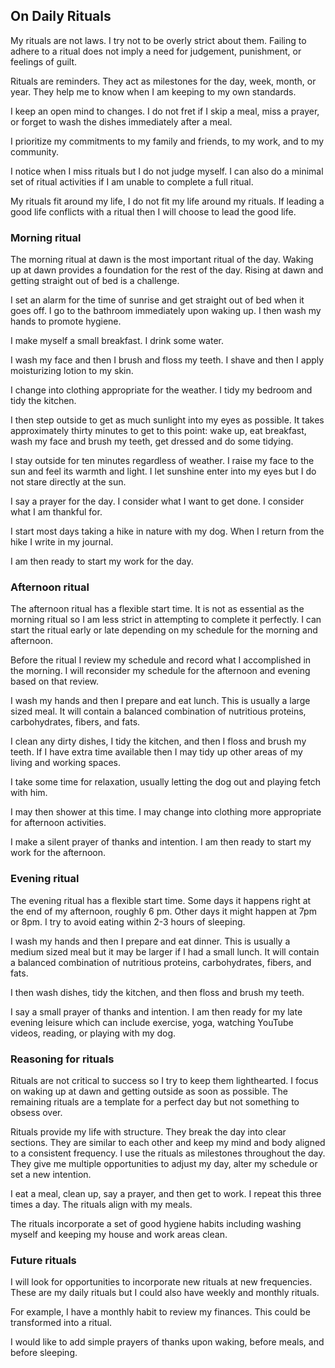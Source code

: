 ## On Daily Rituals

My rituals are not laws. I try not to be overly strict about them. Failing to adhere to a ritual does not imply a need for judgement, punishment, or feelings of guilt.

Rituals are reminders. They act as milestones for the day, week, month, or year. They help me to know when I am keeping to my own standards.

I keep an open mind to changes. I do not fret if I skip a meal, miss a prayer, or forget to wash the dishes immediately after a meal.

I prioritize my commitments to my family and friends, to my work, and to my community.

I notice when I miss rituals but I do not judge myself. I can also do a minimal set of ritual activities if I am unable to complete a full ritual.

My rituals fit around my life, I do not fit my life around my rituals. If leading a good life conflicts with a ritual then I will choose to lead the good life.

### Morning ritual

The morning ritual at dawn is the most important ritual of the day. Waking up at dawn provides a foundation for the rest of the day. Rising at dawn and getting straight out of bed is a challenge.

I set an alarm for the time of sunrise and get straight out of bed when it goes off. I go to the bathroom immediately upon waking up. I then wash my hands to promote hygiene.

I make myself a small breakfast. I drink some water.

I wash my face and then I brush and floss my teeth. I shave and then I apply moisturizing lotion to my skin.

I change into clothing appropriate for the weather. I tidy my bedroom and tidy the kitchen.

I then step outside to get as much sunlight into my eyes as possible. It takes approximately thirty minutes to get to this point: wake up, eat breakfast, wash my face and brush my teeth, get dressed and do some tidying.

I stay outside for ten minutes regardless of weather. I raise my face to the sun and feel its warmth and light. I let sunshine enter into my eyes but I do not stare directly at the sun.

I say a prayer for the day. I consider what I want to get done. I consider what I am thankful for.

I start most days taking a hike in nature with my dog. When I return from the hike I write in my journal.

I am then ready to start my work for the day.

### Afternoon ritual

The afternoon ritual has a flexible start time. It is not as essential as the morning ritual so I am less strict in attempting to complete it perfectly. I can start the ritual early or late depending on my schedule for the morning and afternoon.

Before the ritual I review my schedule and record what I accomplished in the morning. I will reconsider my schedule for the afternoon and evening based on that review.

I wash my hands and then I prepare and eat lunch. This is usually a large sized meal. It will contain a balanced combination of nutritious proteins, carbohydrates, fibers, and fats.

I clean any dirty dishes, I tidy the kitchen, and then I floss and brush my teeth. If I have extra time available then I may tidy up other areas of my living and working spaces.

I take some time for relaxation, usually letting the dog out and playing fetch with him.

I may then shower at this time. I may change into clothing more appropriate for afternoon activities.

I make a silent prayer of thanks and intention. I am then ready to start my work for the afternoon.

### Evening ritual

The evening ritual has a flexible start time. Some days it happens right at the end of my afternoon, roughly 6 pm. Other days it might happen at 7pm or 8pm. I try to avoid eating within 2-3 hours of sleeping.

I wash my hands and then I prepare and eat dinner. This is usually a medium sized meal but it may be larger if I had a small lunch. It will contain a balanced combination of nutritious proteins, carbohydrates, fibers, and fats. 

I then wash dishes, tidy the kitchen, and then floss and brush my teeth.

I say a small prayer of thanks and intention. I am then ready for my late evening leisure which can include exercise, yoga, watching YouTube videos, reading, or playing with my dog.

### Reasoning for rituals

Rituals are not critical to success so I try to keep them lighthearted. I focus on waking up at dawn and getting outside as soon as possible. The remaining rituals are a template for a perfect day but not something to obsess over.

Rituals provide my life with structure. They break the day into clear sections. They are similar to each other and keep my mind and body aligned to a consistent frequency. I use the rituals as milestones throughout the day. They give me multiple opportunities to adjust my day, alter my schedule or set a new intention.

I eat a meal, clean up, say a prayer, and then get to work. I repeat this three times a day. The rituals align with my meals.

The rituals incorporate a set of good hygiene habits including washing myself and keeping my house and work areas clean.

### Future rituals

I will look for opportunities to incorporate new rituals at new frequencies. These are my daily rituals but I could also have weekly and monthly rituals.

For example, I have a monthly habit to review my finances. This could be transformed into a ritual.

I would like to add simple prayers of thanks upon waking, before meals, and before sleeping.
